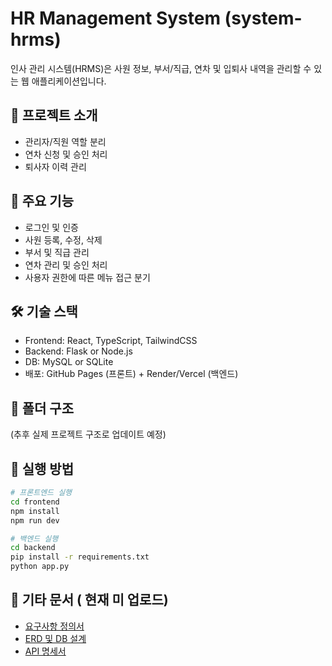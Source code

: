 # HR Management System (system-hrms)

인사 관리 시스템(HRMS)은 사원 정보, 부서/직급, 연차 및 입퇴사 내역을 관리할 수 있는 웹 애플리케이션입니다.

## 🚀 프로젝트 소개
- 관리자/직원 역할 분리
- 연차 신청 및 승인 처리
- 퇴사자 이력 관리

## 📌 주요 기능
- 로그인 및 인증
- 사원 등록, 수정, 삭제
- 부서 및 직급 관리
- 연차 관리 및 승인 처리
- 사용자 권한에 따른 메뉴 접근 분기

## 🛠 기술 스택
- Frontend: React, TypeScript, TailwindCSS
- Backend: Flask or Node.js
- DB: MySQL or SQLite
- 배포: GitHub Pages (프론트) + Render/Vercel (백엔드)

## 📂 폴더 구조
(추후 실제 프로젝트 구조로 업데이트 예정)

## 🔧 실행 방법
```bash
# 프론트엔드 실행
cd frontend
npm install
npm run dev
```
```bash
# 백엔드 실행
cd backend
pip install -r requirements.txt
python app.py
```

## 📎 기타 문서 ( 현재 미 업로드)
- [요구사항 정의서](docs/requirements.md)
- [ERD 및 DB 설계](docs/db.md)
- [API 명세서](docs/api.md)

